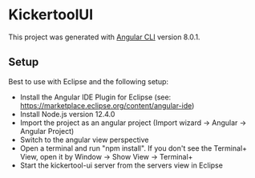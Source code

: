 # KickertoolUI

This project was generated with [Angular CLI](https://github.com/angular/angular-cli) version 8.0.1.

## Setup
Best to use with Eclipse and the following setup:
* Install the Angular IDE Plugin for Eclipse (see: https://marketplace.eclipse.org/content/angular-ide)
* Install Node.js version 12.4.0
* Import the project as an angular project (Import wizard -> Angular -> Angular Project)
* Switch to the angular view perspective
* Open a terminal and run "npm install". If you don't see the Terminal+ View, open it by Window -> Show View -> Terminal+
* Start the kickertool-ui server from the servers view in Eclipse
